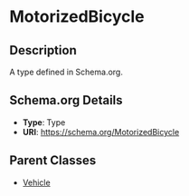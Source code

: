 # MotorizedBicycle

## Description
A type defined in Schema.org.

## Schema.org Details
- **Type**: Type
- **URI**: https://schema.org/MotorizedBicycle

## Parent Classes
- [Vehicle](../Vehicle.md)

